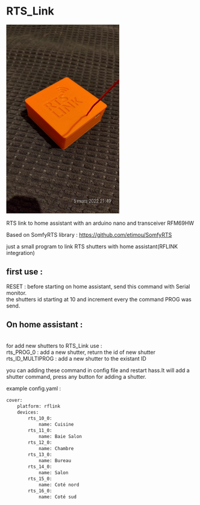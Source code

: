 # RTS_Link

<img src="https://github.com/firedream89/RTS_Link/blob/main/final.jpg" width="300" height="500">

RTS link to home assistant with an arduino nano and transceiver RFM69HW

Based on SomfyRTS library :
https://github.com/etimou/SomfyRTS

just a small program to link RTS shutters with home assistant(RFLINK integration)

## first use :
RESET : before starting on home assistant, send this command with Serial monitor.
<br>
the shutters id starting at 10 and increment every the command PROG was send.

## On home assistant :
<br>
for add new shutters to RTS_Link use :<br>
rts_PROG_0 : add a new shutter, return the id of new shutter<br>
rts_ID_MULTIPROG : add a new shutter to the existant ID<br>

you can adding these command in config file and restart hass.It will add a shutter command, press any button for adding a shutter.

example config.yaml :

```
cover:
    platform: rflink
    devices:
        rts_10_0:
            name: Cuisine
        rts_11_0:
            name: Baie Salon
        rts_12_0:
            name: Chambre
        rts_13_0:
            name: Bureau
        rts_14_0:
            name: Salon
        rts_15_0:
            name: Coté nord
        rts_16_0:
            name: Coté sud
```
